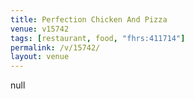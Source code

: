 ```yaml
---
title: Perfection Chicken And Pizza
venue: v15742
tags: [restaurant, food, "fhrs:411714"]
permalink: /v/15742/
layout: venue
---
```

null